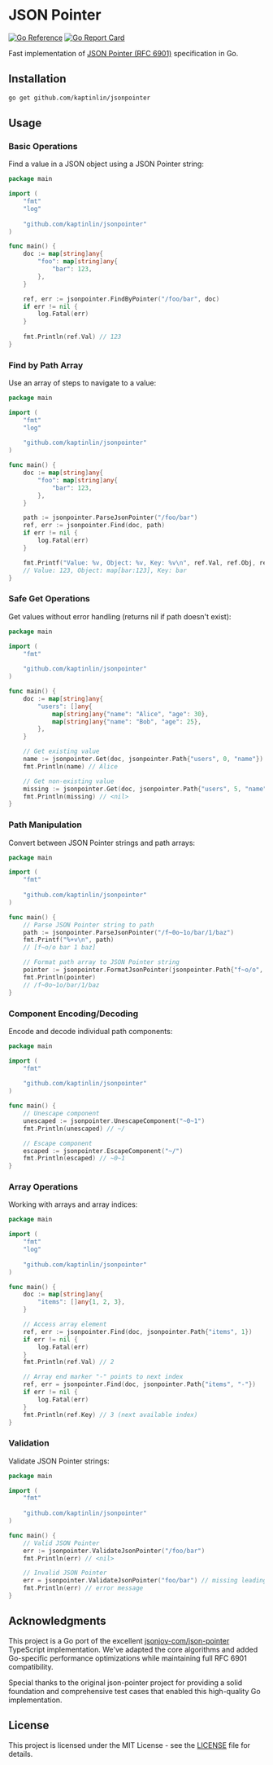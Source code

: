 # JSON Pointer

[![Go Reference](https://pkg.go.dev/badge/github.com/kaptinlin/jsonpointer.svg)](https://pkg.go.dev/github.com/kaptinlin/jsonpointer)
[![Go Report Card](https://goreportcard.com/badge/github.com/kaptinlin/jsonpointer)](https://goreportcard.com/report/github.com/kaptinlin/jsonpointer)

Fast implementation of [JSON Pointer (RFC 6901)][json-pointer] specification in Go.

[json-pointer]: https://tools.ietf.org/html/rfc6901

## Installation

```bash
go get github.com/kaptinlin/jsonpointer
```

## Usage

### Basic Operations

Find a value in a JSON object using a JSON Pointer string:

```go
package main

import (
    "fmt"
    "log"
    
    "github.com/kaptinlin/jsonpointer"
)

func main() {
    doc := map[string]any{
        "foo": map[string]any{
            "bar": 123,
        },
    }

    ref, err := jsonpointer.FindByPointer("/foo/bar", doc)
    if err != nil {
        log.Fatal(err)
    }
    
    fmt.Println(ref.Val) // 123
}
```

### Find by Path Array

Use an array of steps to navigate to a value:

```go
package main

import (
    "fmt"
    "log"
    
    "github.com/kaptinlin/jsonpointer"
)

func main() {
    doc := map[string]any{
        "foo": map[string]any{
            "bar": 123,
        },
    }

    path := jsonpointer.ParseJsonPointer("/foo/bar")
    ref, err := jsonpointer.Find(doc, path)
    if err != nil {
        log.Fatal(err)
    }

    fmt.Printf("Value: %v, Object: %v, Key: %v\n", ref.Val, ref.Obj, ref.Key)
    // Value: 123, Object: map[bar:123], Key: bar
}
```

### Safe Get Operations

Get values without error handling (returns nil if path doesn't exist):

```go
package main

import (
    "fmt"
    
    "github.com/kaptinlin/jsonpointer"
)

func main() {
    doc := map[string]any{
        "users": []any{
            map[string]any{"name": "Alice", "age": 30},
            map[string]any{"name": "Bob", "age": 25},
        },
    }

    // Get existing value
    name := jsonpointer.Get(doc, jsonpointer.Path{"users", 0, "name"})
    fmt.Println(name) // Alice

    // Get non-existing value
    missing := jsonpointer.Get(doc, jsonpointer.Path{"users", 5, "name"})
    fmt.Println(missing) // <nil>
}
```

### Path Manipulation

Convert between JSON Pointer strings and path arrays:

```go
package main

import (
    "fmt"
    
    "github.com/kaptinlin/jsonpointer"
)

func main() {
    // Parse JSON Pointer string to path
    path := jsonpointer.ParseJsonPointer("/f~0o~1o/bar/1/baz")
    fmt.Printf("%+v\n", path)
    // [f~o/o bar 1 baz]

    // Format path array to JSON Pointer string
    pointer := jsonpointer.FormatJsonPointer(jsonpointer.Path{"f~o/o", "bar", "1", "baz"})
    fmt.Println(pointer)
    // /f~0o~1o/bar/1/baz
}
```

### Component Encoding/Decoding

Encode and decode individual path components:

```go
package main

import (
    "fmt"
    
    "github.com/kaptinlin/jsonpointer"
)

func main() {
    // Unescape component
    unescaped := jsonpointer.UnescapeComponent("~0~1")
    fmt.Println(unescaped) // ~/

    // Escape component
    escaped := jsonpointer.EscapeComponent("~/")
    fmt.Println(escaped) // ~0~1
}
```

### Array Operations

Working with arrays and array indices:

```go
package main

import (
    "fmt"
    "log"
    
    "github.com/kaptinlin/jsonpointer"
)

func main() {
    doc := map[string]any{
        "items": []any{1, 2, 3},
    }

    // Access array element
    ref, err := jsonpointer.Find(doc, jsonpointer.Path{"items", 1})
    if err != nil {
        log.Fatal(err)
    }
    fmt.Println(ref.Val) // 2

    // Array end marker "-" points to next index
    ref, err = jsonpointer.Find(doc, jsonpointer.Path{"items", "-"})
    if err != nil {
        log.Fatal(err)
    }
    fmt.Println(ref.Key) // 3 (next available index)
}
```

### Validation

Validate JSON Pointer strings:

```go
package main

import (
    "fmt"
    
    "github.com/kaptinlin/jsonpointer"
)

func main() {
    // Valid JSON Pointer
    err := jsonpointer.ValidateJsonPointer("/foo/bar")
    fmt.Println(err) // <nil>

    // Invalid JSON Pointer
    err = jsonpointer.ValidateJsonPointer("foo/bar") // missing leading slash
    fmt.Println(err) // error message
}
```

## Acknowledgments

This project is a Go port of the excellent [jsonjoy-com/json-pointer](https://github.com/jsonjoy-com/json-pointer) TypeScript implementation. We've adapted the core algorithms and added Go-specific performance optimizations while maintaining full RFC 6901 compatibility.

Special thanks to the original json-pointer project for providing a solid foundation and comprehensive test cases that enabled this high-quality Go implementation.

## License

This project is licensed under the MIT License - see the [LICENSE](LICENSE) file for details. 

